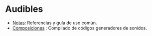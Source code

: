 # Audibles

+ [Notas](notas/): Referencias y guía de uso común.
+ [Composiciones](composiciones/) : Compilado de códigos generadores de sonidos.
